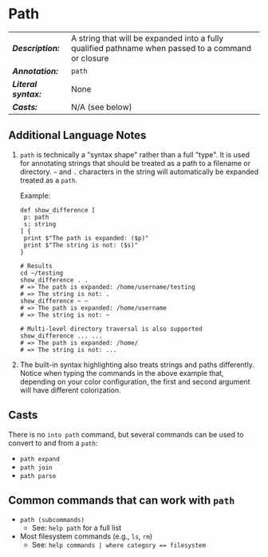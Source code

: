 # Path

<!-- prettier-ignore -->
|     |     |
| --- | --- |
| **_Description:_**    | A string that will be expanded into a fully qualified pathname when passed to a command or closure
| **_Annotation:_**     | `path`                                                                                 
| **_Literal syntax:_** | None
| **_Casts:_**          | N/A (see below)

## Additional Language Notes

1. `path` is technically a "syntax shape" rather than a full "type".
   It is used for annotating strings that should be treated as a path to a filename or directory.
   `~` and `.` characters in the string will automatically be expanded treated as a `path`.

   Example:

   ```nu
   def show_difference [
    p: path
    s: string
   ] {
    print $"The path is expanded: ($p)"
    print $"The string is not: ($s)"
   }

   # Results
   cd ~/testing
   show_difference . .
   # => The path is expanded: /home/username/testing
   # => The string is not: .
   show_difference ~ ~
   # => The path is expanded: /home/username
   # => The string is not: ~

   # Multi-level directory traversal is also supported
   show_difference ... ...
   # => The path is expanded: /home/
   # => The string is not: ...
   ```

2. The built-in syntax highlighting also treats strings and
   paths differently. Notice when typing the commands in the
   above example that, depending on your color configuration,
   the first and second argument will have different colorization.

## Casts

There is no `into path` command, but several commands can be used to convert to and from a `path`:

- `path expand`
- `path join`
- `path parse`

## Common commands that can work with `path`

- `path (subcommands)`
  - See: `help path` for a full list
- Most filesystem commands (e.g., `ls`, `rm`)
  - See: `help commands | where category == filesystem`
